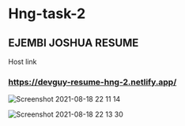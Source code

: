 ﻿# Hng-task-2

## EJEMBI JOSHUA RESUME
 

Host link
### https://devguy-resume-hng-2.netlify.app/


![Screenshot 2021-08-18 22 11 14](https://user-images.githubusercontent.com/75917896/130097725-bcb2394f-8c31-4034-b1d8-60ce67d9b51c.png)


![Screenshot 2021-08-18 22 13 30](https://user-images.githubusercontent.com/75917896/130097784-66cbb993-44a7-4ba2-a938-74cb0c70cd15.png)

